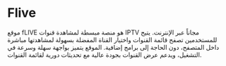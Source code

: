 # Flive
موقع fLIVE هو منصة مبسطة لمشاهدة قنوات IPTV مجاناً عبر الإنترنت. يتيح للمستخدمين تصفح قائمة القنوات واختيار القناة المفضلة بسهولة لمشاهدتها مباشرة داخل المتصفح، دون الحاجة إلى برامج إضافية. الموقع يتميز بواجهة سهلة وسرعة في التشغيل، ويدعم عرض القنوات بجودة عالية مع تحديثات دورية لقائمة القنوات.
